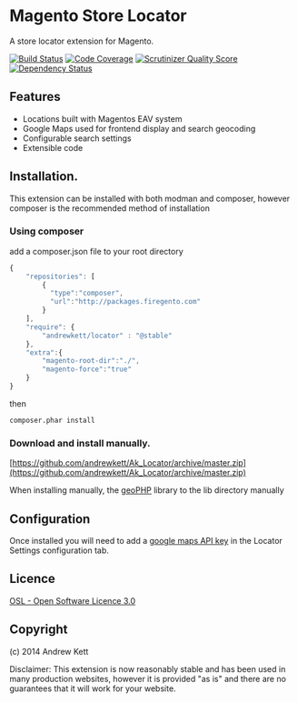 # Magento Store Locator
A store locator extension for Magento.

[![Build Status](https://travis-ci.org/andrewkett/Ak_Locator.png?branch=master)](https://travis-ci.org/andrewkett/Ak_Locator) [![Code Coverage](https://scrutinizer-ci.com/g/andrewkett/Ak_Locator/badges/coverage.png?b=master)](https://scrutinizer-ci.com/g/andrewkett/Ak_Locator/?branch=master) [![Scrutinizer Quality Score](https://scrutinizer-ci.com/g/andrewkett/Ak_Locator/badges/quality-score.png?s=ed69380af3f8cae9103d253d27e7c193fbe02914)](https://scrutinizer-ci.com/g/andrewkett/Ak_Locator/) [![Dependency Status](https://www.versioneye.com/user/projects/5309b07fec1375bb1b000013/badge.png)](https://www.versioneye.com/user/projects/5309b07fec1375bb1b000013)

## Features

* Locations built with Magentos EAV system
* Google Maps used for frontend display and search geocoding
* Configurable search settings
* Extensible code

## Installation.
This extension can be installed with both modman and composer, however composer is the recommended method of installation

### Using composer

add a composer.json file to your root directory

```javascript
{
    "repositories": [
        {
          "type":"composer",
          "url":"http://packages.firegento.com"
        }
    ],
    "require": {
        "andrewkett/locator" : "@stable"
    },
    "extra":{
        "magento-root-dir":"./",
        "magento-force":"true"
    }
}
```
then

```
composer.phar install
```

### Download and install manually.

[https://github.com/andrewkett/Ak_Locator/archive/master.zip](https://github.com/andrewkett/Ak_Locator/archive/master.zip)

When installing manually, the [geoPHP](https://github.com/phayes/geoPHP) library to the lib directory manually

## Configuration

Once installed you will need to add a [google maps API key](https://developers.google.com/maps/documentation/javascript/tutorial#api_key) in the Locator Settings configuration tab.


## Licence
[OSL - Open Software Licence 3.0](http://opensource.org/licenses/osl-3.0.php)

## Copyright
(c) 2014 Andrew Kett

Disclaimer: This extension is now reasonably stable and has been used in many production websites, however it is provided "as is" and there are no guarantees that it will work for your website.
